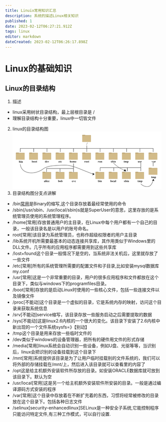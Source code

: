 ```yaml
---
title: Linuix常用知识汇总
description: 系统的描述Linux相关知识
published: 1
date: 2023-02-12T06:27:21.912Z
tags: linux
editor: markdown
dateCreated: 2023-02-12T06:26:17.898Z
---
```


# Linux的基础知识
## Linux的目录结构
1. 描述
+ linux采用树状目录结构，最上层根目录是 /
+ 理解目录结构十分重要，linux中一切皆文件
2. linux的目录结构图
![linux目录结构图.png](/images/linux目录结构图.png)
3. 目录结构图分支点讲解
+ /bin[常用](/usr/bin、/usr/local/bin)是Binary的缩写,这个目录存放着最经常使用的命令
+ /sbin(/usr/sbin、/usr/local/sbin)s就是SuperUser的意思，这里存放的是系统管理员使用的系统管理程序。
+ /home[常用]存放普通用户的主目录，在Linux中每个用户都有一个自己的目录，一般该目录名是以用户的账号命名。
+ root[常用]该目录为系统管理员，也称作超级权限者的用户主目录
+ /lib系统开机所需要最基本的动态连接共享库，其作用类似于Windows里的DLL文件。几乎所有的应用程序都需要用到这些共享库
+ /lost+found这个目录一般情况下是空的，当系统非法关机后，这里就存放了一些文件
+ /etc[常用]所有的系统管理所需要的配置文件和子目录,比如安装mysql数据库my.conf
+ /usr[常用]这是一个非常重要的目录，用户的很多应用程序和文件都放在这个目录下，类似与windows下的programfiles目录。
+ /boot[常用]存放的是启动Linux时使用的一些核心文件，包括一些连接文件以及镜像文件
+ /proc[不能动]这个目录是一个虚拟的目录，它是系统内存的映射，访问这个目录来获取系统信息
+ /srv[不能动]service缩写，该目录存放一些服务启动之后需要提取的数据
+ /sys[不能动]这是linux2.6内核的一个很大的变化。该目录下安装了2.6内核中新出现的一个文件系统sysfs=》【别动】
+ /tmp这个目录是用来存放一些临时文件的
+ /dev类似于windows的设备管理器，把所有的硬件用文件的形式存储
+ /media[常用]linux系统会自动识别一些设备，例如U盘、光驱等等，当识别后，linux会把识别的设备挂载到这个目录下
+ /mnt[常用]系统提供该目录是为了让用户临时挂载别的文件系统的，我们可以将外部的存储挂载在/mnt/上，然后进入该目录就可以查看里的内容了
+ /opt这是给主机额外安装软件所存放的目录。如安装ORACLE数据库就可放到该目录下。默认为空
+ /usr/local[常用]这是另一个给主机额外安装软件所安装的目录。一般是通过编译源码方式安装的程序
+ /var[常用]这个目录中存放着在不断扩充着的东西，习惯将经常被修改的目录放在这个目录下。包括各种日志文件
+ /selinux[security-enhancedlinux]SELinux是一种安全子系统,它能控制程序只能访问特定文件,有三种工作模式，可以自行设置.

